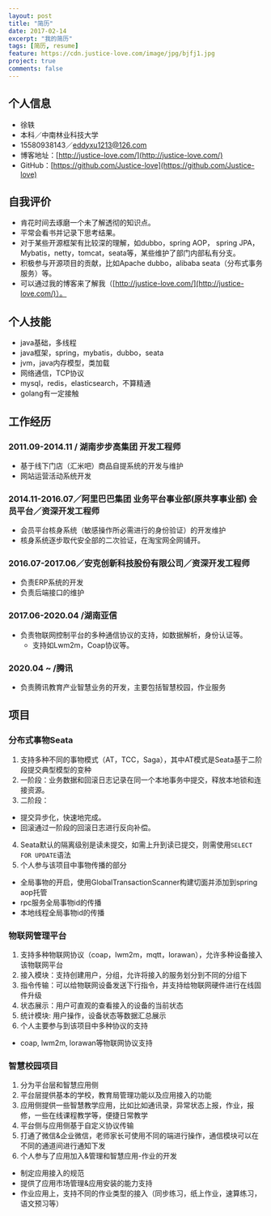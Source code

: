 ```yaml
---
layout: post
title: "简历"
date: 2017-02-14
excerpt: "我的简历"
tags: [简历, resume]
feature: https://cdn.justice-love.com/image/jpg/bjfj1.jpg
project: true
comments: false
---
```


## 个人信息
* 徐轶
* 本科／中南林业科技大学
* 15580938143／eddyxu1213@126.com
* 博客地址：[http://justice-love.com/](http://justice-love.com/)
* GitHub：[https://github.com/Justice-love](https://github.com/Justice-love)

## 自我评价
* 肯花时间去琢磨一个未了解透彻的知识点。
* 平常会看书并记录下思考结果。
* 对于某些开源框架有比较深的理解，如dubbo，spring AOP， spring JPA，Mybatis，netty，tomcat，seata等，某些维护了部门内部私有分支。
* 积极参与开源项目的贡献，比如Apache dubbo，alibaba seata（分布式事务服务）等。
* 可以通过我的博客来了解我（[http://justice-love.com/](http://justice-love.com/)）。

## 个人技能
* java基础，多线程
* java框架，spring，mybatis，dubbo，seata
* jvm，java内存模型，类加载
* 网络通信，TCP协议
* mysql，redis，elasticsearch，不算精通
* golang有一定接触

## 工作经历

### 2011.09-2014.11 / 湖南步步高集团 开发工程师

* 基于线下门店（汇米吧）商品自提系统的开发与维护
* 网站运营活动系统开发

### 2014.11-2016.07／阿里巴巴集团 业务平台事业部(原共享事业部) 会员平台／资深开发工程师

* 会员平台核身系统（敏感操作所必需进行的身份验证）的开发维护
* 核身系统逐步取代安全部的二次验证，在淘宝网全网铺开。

### 2016.07-2017.06／安克创新科技股份有限公司／资深开发工程师
* 负责ERP系统的开发
* 负责后端接口的维护

### 2017.06-2020.04 /湖南亚信
* 负责物联网控制平台的多种通信协议的支持，如数据解析，身份认证等。
    * 支持如Lwm2m，Coap协议等。

### 2020.04 ~ /腾讯
* 负责腾讯教育产业智慧业务的开发，主要包括智慧校园，作业服务
    
## 项目

### 分布式事物Seata
1. 支持多种不同的事物模式（AT，TCC，Saga），其中AT模式是Seata基于二阶段提交典型模型的变种
2. 一阶段：业务数据和回滚日志记录在同一个本地事务中提交，释放本地锁和连接资源。
3. 二阶段：
  * 提交异步化，快速地完成。
  * 回滚通过一阶段的回滚日志进行反向补偿。
4. Seata默认的隔离级别是读未提交，如需上升到读已提交，则需使用`SELECT FOR UPDATE`语法
5. 个人参与该项目中事物传播的部分
  * 全局事物的开启，使用GlobalTransactionScanner构建切面并添加到spring aop托管
  * rpc服务全局事物id的传播
  * 本地线程全局事物id的传播

### 物联网管理平台
1. 支持多种物联网协议（coap，lwm2m，mqtt，lorawan），允许多种设备接入该物联网平台
2. 接入模块：支持创建用户，分组，允许将接入的服务划分到不同的分组下
3. 指令传输：可以给物联网设备发送下行指令，并支持给物联网硬件进行在线固件升级
4. 状态展示：用户可直观的查看接入的设备的当前状态
5. 统计模块: 用户操作，设备状态等数据汇总展示
6. 个人主要参与到该项目中多种协议的支持
  * coap, lwm2m, lorawan等物联网协议支持

### 智慧校园项目
1. 分为平台层和智慧应用侧
2. 平台层提供基本的学校，教育局管理功能以及应用接入的功能
3. 应用侧提供一些智慧教学应用，比如比如通讯录，异常状态上报，作业，报修，一些在线课程教学等，便捷日常教学
4. 平台侧与应用侧基于自定义协议传输
5. 打通了微信&企业微信，老师家长可使用不同的端进行操作，通信模块可以在不同的通道间进行通知下发
6. 个人参与了应用加入&管理和智慧应用-作业的开发
  * 制定应用接入的规范
  * 提供了应用市场管理&应用安装的能力支持
  * 作业应用上，支持不同的作业类型的接入（同步练习，纸上作业，速算练习，语文预习等）
